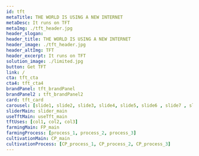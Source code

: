 ```yaml
---
id: tft
metaTitle: THE WORLD IS USING A NEW INTERNET
metaDesc: It runs on TFT
metaImg: ./tft_header.jpg
header_slogan: 
header_title: THE WORLD IS USING A NEW INTERNET
header_image: ./tft_header.jpg
header_altImg: TFT
header_excerpt: It runs on TFT
solution_image: ./limited.jpg
button: Get TFT
link: /
cta: tft_cta
cta4: tft_cta4
brandPanel: tft_brandPanel
brandPanel2 : tft_brandPanel2
card: tft_card
carousel: [slide1, slide2, slide3, slide4, slide5, slide6 , slide7 , slide8 , slide9 , slide10]
sliderMain: slider_main
useTftMain: useTft_main
tftUses: [col1, col2, col3]
farmingMain: FP_main
farmingProcess: [process_1, process_2, process_3]
cultivationMain: CP_main
cultivationProcess: [CP_process_1, CP_process_2, CP_process_3]
---
```


